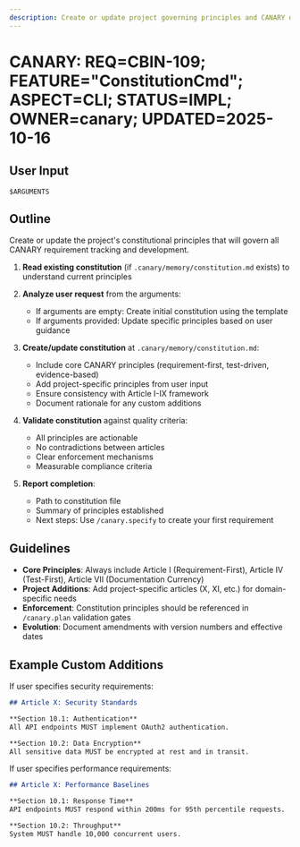 ```yaml
---
description: Create or update project governing principles and CANARY development guidelines
---
```


# CANARY: REQ=CBIN-109; FEATURE="ConstitutionCmd"; ASPECT=CLI; STATUS=IMPL; OWNER=canary; UPDATED=2025-10-16

## User Input

```text
$ARGUMENTS
```

## Outline

Create or update the project's constitutional principles that will govern all CANARY requirement tracking and development.

1. **Read existing constitution** (if `.canary/memory/constitution.md` exists) to understand current principles

2. **Analyze user request** from the arguments:
   - If arguments are empty: Create initial constitution using the template
   - If arguments provided: Update specific principles based on user guidance

3. **Create/update constitution** at `.canary/memory/constitution.md`:
   - Include core CANARY principles (requirement-first, test-driven, evidence-based)
   - Add project-specific principles from user input
   - Ensure consistency with Article I-IX framework
   - Document rationale for any custom additions

4. **Validate constitution** against quality criteria:
   - All principles are actionable
   - No contradictions between articles
   - Clear enforcement mechanisms
   - Measurable compliance criteria

5. **Report completion**:
   - Path to constitution file
   - Summary of principles established
   - Next steps: Use `/canary.specify` to create your first requirement

## Guidelines

- **Core Principles**: Always include Article I (Requirement-First), Article IV (Test-First), Article VII (Documentation Currency)
- **Project Additions**: Add project-specific articles (X, XI, etc.) for domain-specific needs
- **Enforcement**: Constitution principles should be referenced in `/canary.plan` validation gates
- **Evolution**: Document amendments with version numbers and effective dates

## Example Custom Additions

If user specifies security requirements:
```markdown
## Article X: Security Standards

**Section 10.1: Authentication**
All API endpoints MUST implement OAuth2 authentication.

**Section 10.2: Data Encryption**
All sensitive data MUST be encrypted at rest and in transit.
```

If user specifies performance requirements:
```markdown
## Article X: Performance Baselines

**Section 10.1: Response Time**
API endpoints MUST respond within 200ms for 95th percentile requests.

**Section 10.2: Throughput**
System MUST handle 10,000 concurrent users.
```
